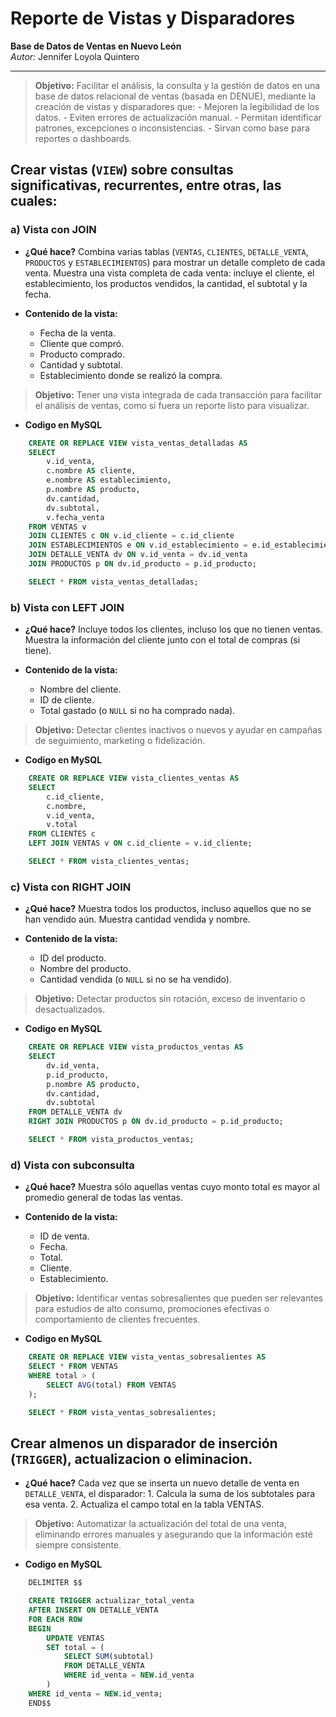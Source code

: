 # Reporte de Vistas y Disparadores 
**Base de Datos de Ventas en Nuevo León**   
_Autor:_ Jennifer Loyola Quintero

---

> **Objetivo:** 
    Facilitar el análisis, la consulta y la gestión de datos en una base de datos relacional de ventas (basada en DENUE), mediante la creación de vistas y disparadores que:
        - Mejoren la legibilidad de los datos.
        - Eviten errores de actualización manual.
        - Permitan identificar patrones, excepciones o inconsistencias.
        - Sirvan como base para reportes o dashboards.

## Crear vistas (`VIEW`) sobre consultas significativas, recurrentes, entre otras, las cuales:
### a) Vista con JOIN 
- **¿Qué hace?**
    Combina varias tablas (`VENTAS`, `CLIENTES`, `DETALLE_VENTA`, `PRODUCTOS` y `ESTABLECIMIENTOS`) para mostrar un detalle completo de cada venta.
    Muestra una vista completa de cada venta: incluye el cliente, el establecimiento, los productos vendidos, la cantidad, el subtotal y la fecha.

- **Contenido de la vista:**
    - Fecha de la venta.
    - Cliente que compró.
    - Producto comprado.
    - Cantidad y subtotal.
    - Establecimiento donde se realizó la compra.

> **Objetivo:**
    Tener una vista integrada de cada transacción para facilitar el análisis de ventas, como si fuera un reporte listo para visualizar.

- **Codigo en MySQL**
``` sql
    CREATE OR REPLACE VIEW vista_ventas_detalladas AS
    SELECT 
        v.id_venta,
        c.nombre AS cliente,
        e.nombre AS establecimiento,
        p.nombre AS producto,
        dv.cantidad,
        dv.subtotal,
        v.fecha_venta
    FROM VENTAS v
    JOIN CLIENTES c ON v.id_cliente = c.id_cliente
    JOIN ESTABLECIMIENTOS e ON v.id_establecimiento = e.id_establecimiento
    JOIN DETALLE_VENTA dv ON v.id_venta = dv.id_venta
    JOIN PRODUCTOS p ON dv.id_producto = p.id_producto;

    SELECT * FROM vista_ventas_detalladas;
```

### b) Vista con LEFT JOIN
- **¿Qué hace?**
    Incluye todos los clientes, incluso los que no tienen ventas. Muestra la información del cliente junto con el total de compras (si tiene).

- **Contenido de la vista:**
    - Nombre del cliente.
    - ID de cliente.
    - Total gastado (o `NULL` si no ha comprado nada).

> **Objetivo:**
    Detectar clientes inactivos o nuevos y ayudar en campañas de seguimiento, marketing o fidelización.

- **Codigo en MySQL**
```sql 
    CREATE OR REPLACE VIEW vista_clientes_ventas AS
    SELECT 
        c.id_cliente,
        c.nombre,
        v.id_venta,
        v.total
    FROM CLIENTES c
    LEFT JOIN VENTAS v ON c.id_cliente = v.id_cliente;

    SELECT * FROM vista_clientes_ventas;
```

### c) Vista con RIGHT JOIN
- **¿Qué hace?**
    Muestra todos los productos, incluso aquellos que no se han vendido aún. Muestra cantidad vendida y nombre.

- **Contenido de la vista:**
    - ID del producto.
    - Nombre del producto.
    - Cantidad vendida (o `NULL` si no se ha vendido).

> **Objetivo:**
    Detectar productos sin rotación, exceso de inventario o desactualizados.

- **Codigo en MySQL**
```sql
    CREATE OR REPLACE VIEW vista_productos_ventas AS
    SELECT 
        dv.id_venta,
        p.id_producto,
        p.nombre AS producto,
        dv.cantidad,
        dv.subtotal
    FROM DETALLE_VENTA dv
    RIGHT JOIN PRODUCTOS p ON dv.id_producto = p.id_producto;

    SELECT * FROM vista_productos_ventas;
```

### d) Vista con subconsulta
- **¿Qué hace?**
    Muestra sólo aquellas ventas cuyo monto total es mayor al promedio general de todas las ventas.

- **Contenido de la vista:**
    - ID de venta.
    - Fecha.
    - Total.
    - Cliente.
    - Establecimiento.

> **Objetivo:**
    Identificar ventas sobresalientes que pueden ser relevantes para estudios de alto consumo, promociones efectivas o comportamiento de clientes frecuentes.

- **Codigo en MySQL**
```sql
    CREATE OR REPLACE VIEW vista_ventas_sobresalientes AS
    SELECT * FROM VENTAS
    WHERE total > (
        SELECT AVG(total) FROM VENTAS
    );

    SELECT * FROM vista_ventas_sobresalientes;
```

## Crear almenos un disparador de inserción (`TRIGGER`), actualizacion o eliminacion.
- **¿Qué hace?**
    Cada vez que se inserta un nuevo detalle de venta en `DETALLE_VENTA`, el disparador:
        1. Calcula la suma de los subtotales para esa venta.
        2. Actualiza el campo total en la tabla VENTAS.

> **Objetivo:**
    Automatizar la actualización del total de una venta, eliminando errores manuales y asegurando que la información esté siempre consistente.

- **Codigo en MySQL**
```sql
    DELIMITER $$

    CREATE TRIGGER actualizar_total_venta
    AFTER INSERT ON DETALLE_VENTA
    FOR EACH ROW
    BEGIN
        UPDATE VENTAS
        SET total = (
            SELECT SUM(subtotal)
            FROM DETALLE_VENTA
            WHERE id_venta = NEW.id_venta
        )
    WHERE id_venta = NEW.id_venta;
    END$$
```